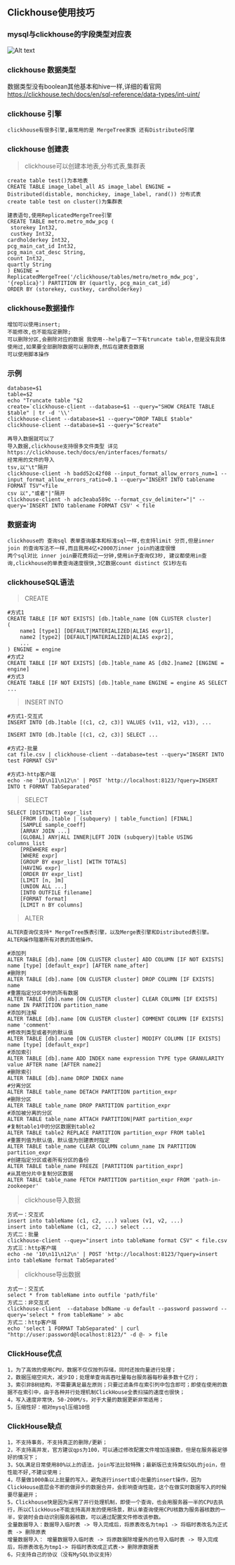 ## Clickhouse使用技巧
### mysql与clickhouse的字段类型对应表
![Alt text](../doc/字段类型对比.png)

### clickhouse 数据类型
数据类型没有boolean其他基本和hive一样,详细的看官网 https://clickhouse.tech/docs/en/sql-reference/data-types/int-uint/

### clickhouse 引擎
    clickhouse有很多引擎,最常用的是 MergeTree家族 还有Distributed引擎

### clickhouse 创建表
> clickhouse可以创建本地表,分布式表,集群表

    create table test()为本地表
    CREATE TABLE image_label_all AS image_label ENGINE = Distributed(distable, monchickey, image_label, rand()) 分布式表
    create table test on cluster()为集群表
    
    建表语句,使用ReplicatedMergeTree引擎
    CREATE TABLE metro.metro_mdw_pcg (
     storekey Int32, 
     custkey Int32,  
    cardholderkey Int32,  
    pcg_main_cat_id Int32,  
    pcg_main_cat_desc String,  
    count Int32,  
    quartly String
    ) ENGINE = ReplicatedMergeTree('/clickhouse/tables/metro/metro_mdw_pcg', '{replica}') PARTITION BY (quartly, pcg_main_cat_id) 
    ORDER BY (storekey, custkey, cardholderkey)
    
### clickhouse数据操作
    增加可以使用insert;
    不能修改,也不能指定删除;
    可以删除分区,会删除对应的数据 我使用--help看了一下有truncate table,但是没有具体使用过,如果要全部删除数据可以删除表,然后在建表查数据
    可以使用脚本操作

### 示例
    database=$1
    table=$2
    echo "Truncate table "$2
    create=`clickhouse-client --database=$1 --query="SHOW CREATE TABLE $table" | tr -d '\\'`
    clickhouse-client --database=$1 --query="DROP TABLE $table"
    clickhouse-client --database=$1 --query="$create"
    
    再导入数据就可以了
    导入数据,clickhouse支持很多文件类型 详见 https://clickhouse.tech/docs/en/interfaces/formats/
    经常用的文件的导入
    tsv,以"\t"隔开
    clickhouse-client -h badd52c42f08 --input_format_allow_errors_num=1 --input_format_allow_errors_ratio=0.1 --query="INSERT INTO tablename FORMAT TSV"<file
    csv 以","或者"|"隔开
    clickhouse-client -h adc3eaba589c --format_csv_delimiter="|" --query='INSERT INTO tablename FORMAT CSV' < file
    
### 数据查询
    clickhouse的 查询sql 表单查询基本和标准sql一样,也支持limit 分页,但是inner join 的查询写法不一样,而且我用4亿+2000万inner join的速度很慢
    两个sql对比 inner join要花费将近一分钟,使用in子查询仅3秒, 建议都使用in查询,clickhouse的单表查询速度很快,3亿数据count distinct 仅1秒左右
    
### clickhouseSQL语法
> CREATE

    #方式1
    CREATE TABLE [IF NOT EXISTS] [db.]table_name [ON CLUSTER cluster]
    (
        name1 [type1] [DEFAULT|MATERIALIZED|ALIAS expr1],
        name2 [type2] [DEFAULT|MATERIALIZED|ALIAS expr2],
        ...
    ) ENGINE = engine
    #方式2
    CREATE TABLE [IF NOT EXISTS] [db.]table_name AS [db2.]name2 [ENGINE = engine]
    #方式3
    CREATE TABLE [IF NOT EXISTS] [db.]table_name ENGINE = engine AS SELECT ...
    
> INSERT INTO

    #方式1-交互式
    INSERT INTO [db.]table [(c1, c2, c3)] VALUES (v11, v12, v13), ...
    
    INSERT INTO [db.]table [(c1, c2, c3)] SELECT ...
    
    #方式2-批量
    cat file.csv | clickhouse-client --database=test --query="INSERT INTO test FORMAT CSV"
    
    #方式3-http客户端
    echo -ne '10\n11\n12\n' | POST 'http://localhost:8123/?query=INSERT INTO t FORMAT TabSeparated'
    
> SELECT

    SELECT [DISTINCT] expr_list
        [FROM [db.]table | (subquery) | table_function] [FINAL]
        [SAMPLE sample_coeff]
        [ARRAY JOIN ...]
        [GLOBAL] ANY|ALL INNER|LEFT JOIN (subquery)|table USING columns_list
        [PREWHERE expr]
        [WHERE expr]
        [GROUP BY expr_list] [WITH TOTALS]
        [HAVING expr]
        [ORDER BY expr_list]
        [LIMIT [n, ]m]
        [UNION ALL ...]
        [INTO OUTFILE filename]
        [FORMAT format]
        [LIMIT n BY columns]

> ALTER

    ALTER查询仅支持* MergeTree族表引擎，以及Merge表引擎和Distributed表引擎。
    ALTER操作阻塞所有对表的其他操作。
    
    #添加列
    ALTER TABLE [db].name [ON CLUSTER cluster] ADD COLUMN [IF NOT EXISTS] name [type] [default_expr] [AFTER name_after]
    #删除列
    ALTER TABLE [db].name [ON CLUSTER cluster] DROP COLUMN [IF EXISTS] name
    #重置指定分区中列的所有数据
    ALTER TABLE [db].name [ON CLUSTER cluster] CLEAR COLUMN [IF EXISTS] name IN PARTITION partition_name
    #添加列注解
    ALTER TABLE [db].name [ON CLUSTER cluster] COMMENT COLUMN [IF EXISTS] name 'comment'
    #修改列类型或者列的默认值
    ALTER TABLE [db].name [ON CLUSTER cluster] MODIFY COLUMN [IF EXISTS] name [type] [default_expr]
    #添加索引
    ALTER TABLE [db].name ADD INDEX name expression TYPE type GRANULARITY value AFTER name [AFTER name2]
    #删除索引
    ALTER TABLE [db].name DROP INDEX name
    #分离分区
    ALTER TABLE table_name DETACH PARTITION partition_expr
    #删除分区
    ALTER TABLE table_name DROP PARTITION partition_expr
    #添加被分离的分区
    ALTER TABLE table_name ATTACH PARTITION|PART partition_expr
    #复制table1中的分区数据到table2
    ALTER TABLE table2 REPLACE PARTITION partition_expr FROM table1
    #重置列值为默认值，默认值为创建表时指定
    ALTER TABLE table_name CLEAR COLUMN column_name IN PARTITION partition_expr
    #创建指定分区或者所有分区的备份
    ALTER TABLE table_name FREEZE [PARTITION partition_expr]
    #从其他分片中复制分区数据
    ALTER TABLE table_name FETCH PARTITION partition_expr FROM 'path-in-zookeeper'

> clickhouse导入数据

    方式一：交互式
    insert into tableName (c1, c2, ...) values (v1, v2, ...)
    insert into tableName (c1, c2, ...) select ... 
    方式二：批量
    clickhouse-client --quey="insert into tableName format CSV" < file.csv
    方式三：http客户端
    echo -ne '10\n11\n12\n' | POST 'http://localhost:8123/?query=insert into tableName format TabSeparated'

> clickhouse导出数据

    方式一：交互式
    select * from tableName into outfile 'path/file'
    方式二：非交互式
    clickhouse-client  --database bdName -u default --password password --query='select * from tableName' > abc
    方式二：http客户端
    echo 'select 1 FORMAT TabSeparated' | curl "http://user:password@localhost:8123/" -d @- > file
### ClickHouse优点 
    1，为了高效的使用CPU，数据不仅仅按列存储，同时还按向量进行处理；
    2，数据压缩空间大，减少IO；处理单查询高吞吐量每台服务器每秒最多数十亿行；
    3，索引非B树结构，不需要满足最左原则；只要过滤条件在索引列中包含即可；即使在使用的数据不在索引中，由于各种并行处理机制ClickHouse全表扫描的速度也很快；
    4，写入速度非常快，50-200M/s，对于大量的数据更新非常适用；
    5，压缩性好：相对mysql压缩10倍
    
### ClickHouse缺点
    1，不支持事务，不支持真正的删除/更新；
    2，不支持高并发，官方建议qps为100，可以通过修改配置文件增加连接数，但是在服务器足够好的情况下；
    3，SQL满足日常使用80%以上的语法，join写法比较特殊；最新版已支持类似SQL的join，但性能不好,不建议使用；
    4，尽量做1000条以上批量的写入，避免逐行insert或小批量的insert操作，因为ClickHouse底层会不断的做异步的数据合并，会影响查询性能，这个在做实时数据写入的时候要尽量避开；
    5，Clickhouse快是因为采用了并行处理机制，即使一个查询，也会用服务器一半的CPU去执行，所以ClickHouse不能支持高并发的使用场景，默认单查询使用CPU核数为服务器核数的一半，安装时会自动识别服务器核数，可以通过配置文件修改该参数。
    全量数据导入：数据导入临时表 -> 导入完成后，将原表改名为tmp1 -> 将临时表改名为正式表 -> 删除原表
    增量数据导入： 增量数据导入临时表 -> 将原数据除增量外的也导入临时表 -> 导入完成后，将原表改名为tmp1-> 将临时表改成正式表-> 删除原数据表
    6，只支持自己的协议（没有MySQL协议支持）